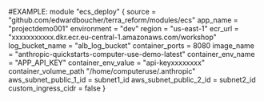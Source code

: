 #EXAMPLE:
module "ecs_deploy" {
  source = "github.com/edwardboucher/terra_reform/modules/ecs"
  app_name  = "projectdemo001"
  environment = "dev"
  region = "us-east-1"
  ecr_url = "xxxxxxxxxxx.dkr.ecr.eu-central-1.amazonaws.com/workshop"
  log_bucket_name = "alb_log_bucket"
  container_ports = 8080
  image_name = "anthropic-quickstarts-computer-use-demo-latest"
  container_env_name = "APP_API_KEY"
  container_env_value = "api-keyxxxxxxxx"
  container_volume_path "/home/computeruse/.anthropic"
  aws_subnet_public_1_id = subnet1_id
  aws_subnet_public_2_id = subnet2_id
  custom_ingress_cidr = false
}